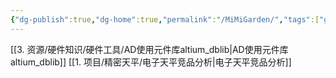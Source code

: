 ```yaml
---
{"dg-publish":true,"dg-home":true,"permalink":"/MiMiGarden/","tags":["gardenEntry"],"dgPassFrontmatter":true,"created":"2024-08-04T22:38:31.000+08:00","updated":"2024-10-30T11:37:43.606+08:00"}
---
```


[[3. 资源/硬件知识/硬件工具/AD使用元件库altium_dblib\|AD使用元件库altium_dblib]]
[[1. 项目/精密天平/电子天平竞品分析\|电子天平竞品分析]]
